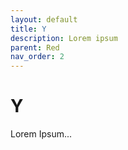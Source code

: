 ```yaml
---
layout: default
title: Y
description: Lorem ipsum
parent: Red
nav_order: 2
---
```


# Y

Lorem Ipsum...
